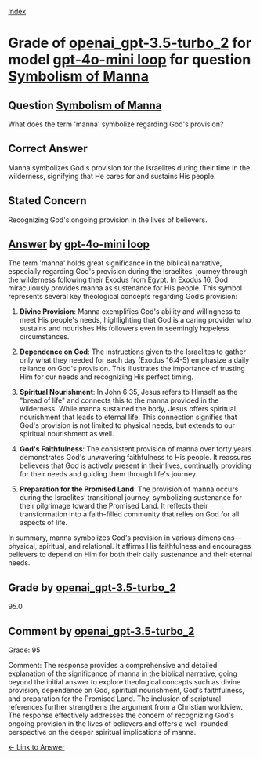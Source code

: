 
[Index](../../../../index.md)
# Grade of [openai_gpt-3.5-turbo_2](../../../grading_models/openai_gpt-3.5-turbo_2.md) for model [gpt-4o-mini loop](../../../answering_models/gpt-4o-mini_loop.md) for question [Symbolism of Manna](../../../questions/Symbolism_of_Manna.md)

## Question [Symbolism of Manna](../../../questions/Symbolism_of_Manna.md)
What does the term 'manna' symbolize regarding God's provision?

## Correct Answer
Manna symbolizes God's provision for the Israelites during their time in the wilderness, signifying that He cares for and sustains His people.

## Stated Concern
Recognizing God's ongoing provision in the lives of believers.

## [Answer](../Symbolism_of_Manna.md) by [gpt-4o-mini loop](../../../answering_models/gpt-4o-mini_loop.md)
The term 'manna' holds great significance in the biblical narrative, especially regarding God's provision during the Israelites' journey through the wilderness following their Exodus from Egypt. In Exodus 16, God miraculously provides manna as sustenance for His people. This symbol represents several key theological concepts regarding God’s provision:

1. **Divine Provision**: Manna exemplifies God's ability and willingness to meet His people's needs, highlighting that God is a caring provider who sustains and nourishes His followers even in seemingly hopeless circumstances.

2. **Dependence on God**: The instructions given to the Israelites to gather only what they needed for each day (Exodus 16:4-5) emphasize a daily reliance on God's provision. This illustrates the importance of trusting Him for our needs and recognizing His perfect timing.

3. **Spiritual Nourishment**: In John 6:35, Jesus refers to Himself as the "bread of life" and connects this to the manna provided in the wilderness. While manna sustained the body, Jesus offers spiritual nourishment that leads to eternal life. This connection signifies that God's provision is not limited to physical needs, but extends to our spiritual nourishment as well.

4. **God's Faithfulness**: The consistent provision of manna over forty years demonstrates God's unwavering faithfulness to His people. It reassures believers that God is actively present in their lives, continually providing for their needs and guiding them through life's journey.

5. **Preparation for the Promised Land**: The provision of manna occurs during the Israelites’ transitional journey, symbolizing sustenance for their pilgrimage toward the Promised Land. It reflects their transformation into a faith-filled community that relies on God for all aspects of life.

In summary, manna symbolizes God's provision in various dimensions—physical, spiritual, and relational. It affirms His faithfulness and encourages believers to depend on Him for both their daily sustenance and their eternal needs.

## Grade by [openai_gpt-3.5-turbo_2](../../../grading_models/openai_gpt-3.5-turbo_2.md)
95.0

## Comment by [openai_gpt-3.5-turbo_2](../../../grading_models/openai_gpt-3.5-turbo_2.md)
Grade: 95

Comment: The response provides a comprehensive and detailed explanation of the significance of manna in the biblical narrative, going beyond the initial answer to explore theological concepts such as divine provision, dependence on God, spiritual nourishment, God's faithfulness, and preparation for the Promised Land. The inclusion of scriptural references further strengthens the argument from a Christian worldview. The response effectively addresses the concern of recognizing God's ongoing provision in the lives of believers and offers a well-rounded perspective on the deeper spiritual implications of manna.

[&lt;- Link to Answer](../Symbolism_of_Manna.md)
